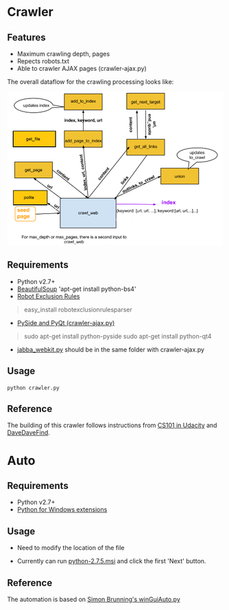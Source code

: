 Crawler
================

## Features
- Maximum crawling depth, pages
- Repects robots.txt
- Able to crawler AJAX pages (crawler-ajax.py)

The overall dataflow for the crawling processing looks like:

![Alt text](architecture.png "Architecture")

## Requirements
- Python v2.7+
- [BeautifulSoup](http://www.crummy.com/software/BeautifulSoup/)
  'apt-get install python-bs4'
- [Robot Exclusion Rules](http://nikitathespider.com/python/rerp/)
> easy_install robotexclusionrulesparser
- [PySide and PyQt (crawler-ajax.py)](http://www.pythoncentral.io/install-pyside-pyqt-on-windows-mac-linux/)
> sudo apt-get install python-pyside
> sudo apt-get install python-qt4
- [jabba_webkit.py](https://github.com/jabbalaci/Jabba-Webkit/blob/master/jabba_webkit.py) should be in the same folder with crawler-ajax.py
## Usage

```
python crawler.py
```

## Reference

The building of this crawler follows instructions from [CS101 in Udacity](https://www.udacity.com/course/viewer#!/c-cs101) and [DaveDaveFind](http://davedavefind.appspot.com/).

Auto
================

## Requirements
- Python v2.7+
- [Python for Windows extensions](http://sourceforge.net/projects/pywin32/)

## Usage

- Need to modify the location of the file

- Currently can run [python-2.7.5.msi](http://python.org/ftp/python/2.7.5/python-2.7.5.msi) and click the first 'Next' button.

## Reference

The automation is based on [Simon Brunning's winGuiAuto.py](http://www.brunningonline.net/simon/blog/archives/winGuiAuto.py.html)
